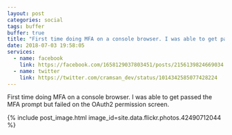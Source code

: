 ```yaml
---
layout: post
categories: social
tags: buffer
buffer: true
title: "First time doing MFA on a console browser. I was able to get passed the MFA prompt but failed on the OAuth2 permission screen."
date: 2018-07-03 19:58:05
services: 
  - name: facebook
    link: https://facebook.com/1658129037803451/posts/2156139824669034
  - name: twitter
    link: https://twitter.com/cramsan_dev/status/1014342585077428224
---
```


First time doing MFA on a console browser. I was able to get passed the MFA prompt but failed on the OAuth2 permission screen.

{% include post_image.html image_id=site.data.flickr.photos.42490712044 %}

